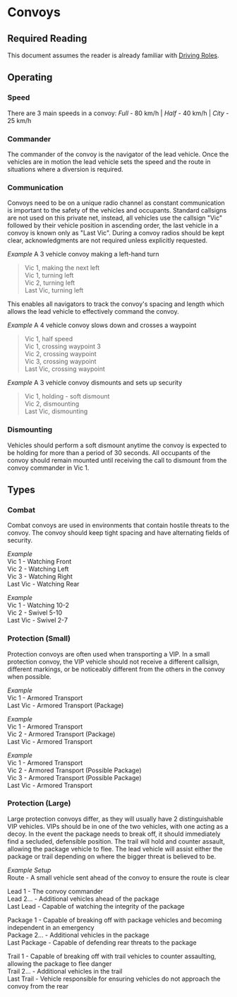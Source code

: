 # Convoys

## Required Reading

This document assumes the reader is already familiar with [Driving Roles](guides/roles/driver.md).

## Operating

### Speed
There are 3 main speeds in a convoy: *Full* - 80 km/h  |  *Half* - 40 km/h  |  *City* - 25 km/h  

### Commander
The commander of the convoy is the navigator of the lead vehicle. Once the vehicles are in motion the lead vehicle sets the speed and the route in situations where a diversion is required.

### Communication
Convoys need to be on a unique radio channel as constant communication is important to the safety of the vehicles and occupants. Standard callsigns are not used on this private net, instead, all vehicles use the callsign "Vic" followed by their vehicle position in ascending order, the last vehicle in a convoy is known only as "Last Vic". During a convoy radios should be kept clear, acknowledgments are not required unless explicitly requested.

*Example* A 3 vehicle convoy making a left-hand turn
> Vic 1, making the next left  
> Vic 1, turning left  
> Vic 2, turning left  
> Last Vic, turning left  

This enables all navigators to track the convoy's spacing and length which allows the lead vehicle to effectively command the convoy.

*Example* A 4 vehicle convoy slows down and crosses a waypoint
> Vic 1, half speed  
> Vic 1, crossing waypoint 3  
> Vic 2, crossing waypoint  
> Vic 3, crossing waypoint  
> Last Vic, crossing waypoint  

*Example* A 3 vehicle convoy dismounts and sets up security

> Vic 1, holding - soft dismount  
> Vic 2, dismounting  
> Last Vic, dismounting  

### Dismounting

Vehicles should perform a soft dismount anytime the convoy is expected to be holding for more than a period of 30 seconds. All occupants of the convoy should remain mounted until receiving the call to dismount from the convoy commander in Vic 1.


## Types

### Combat

Combat convoys are used in environments that contain hostile threats to the convoy. The convoy should keep tight spacing and have alternating fields of security.

*Example*  
Vic 1 - Watching Front  
Vic 2 - Watching Left  
Vic 3 - Watching Right  
Last Vic - Watching Rear  

*Example*  
Vic 1 - Watching 10-2  
Vic 2 - Swivel 5-10  
Last Vic - Swivel 2-7  

### Protection (Small)

Protection convoys are often used when transporting a VIP. In a small protection convoy, the VIP vehicle should not receive a different callsign, different markings, or be noticeably different from the others in the convoy when possible.

*Example*  
Vic 1 - Armored Transport  
Last Vic - Armored Transport (Package)

*Example*  
Vic 1 - Armored Transport  
Vic 2 - Armored Transport (Package)  
Last Vic - Armored Transport

*Example*  
Vic 1 - Armored Transport  
Vic 2 - Armored Transport (Possible Package)  
Vic 3 - Armored Transport (Possible Package)  
Last Vic - Armored Transport

### Protection (Large)

Large protection convoys differ, as they will usually have 2 distinguishable VIP vehicles. VIPs should be in one of the two vehicles, with one acting as a decoy.
In the event the package needs to break off, it should immediately find a secluded, defensible position. The trail will hold and counter assault, allowing the package vehicle to flee. The lead vehicle will assist either the package or trail depending on where the bigger threat is believed to be.

*Example Setup*  
Route - A small vehicle sent ahead of the convoy to ensure the route is clear  

Lead 1 - The convoy commander  
Lead 2... - Additional vehicles ahead of the package  
Last Lead - Capable of watching the integrity of the package

Package 1 - Capable of breaking off with package vehicles and becoming independent in an emergency  
Package 2... - Additional vehicles in the package  
Last Package - Capable of defending rear threats to the package  

Trail 1 - Capable of breaking off with trail vehicles to counter assaulting, allowing the package to flee danger  
Trail 2... - Additional vehicles in the trail  
Last Trail - Vehicle responsible for ensuring vehicles do not approach the convoy from the rear  
